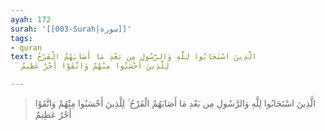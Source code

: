 ```yaml
---
ayah: 172
surah: '[[003-Surah|سورة]]'
tags:
- quran
text: الَّذِينَ اسْتَجَابُوا لِلَّهِ وَالرَّسُولِ مِن بَعْدِ مَا أَصَابَهُمُ الْقَرْحُ
  ۚ لِلَّذِينَ أَحْسَنُوا مِنْهُمْ وَاتَّقَوْا أَجْرٌ عَظِيمٌ

---
```

> الَّذِينَ اسْتَجَابُوا لِلَّهِ وَالرَّسُولِ مِن بَعْدِ مَا أَصَابَهُمُ الْقَرْحُ ۚ لِلَّذِينَ أَحْسَنُوا مِنْهُمْ وَاتَّقَوْا أَجْرٌ عَظِيمٌ
